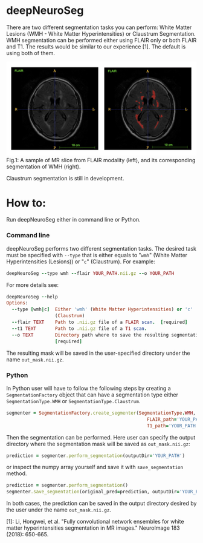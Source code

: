 # deepNeuroSeg
There are two different segmentation tasks you can perform: White Matter Lesions (WMH - White Matter Hyperintensities) or Claustrum Segmentation. WMH segmentation can be performed either using FLAIR only or both FLAIR and T1. The results would be similar to our experience [1]. The default is using both of them.

![](https://github.com/RitaOlenchuk/deepNeuroSeg/blob/main/images/wmh_example.png?raw=true)
Fig.1: A sample of MR slice from FLAIR modality (left), and its corresponding segmentation of WMH (right).

Claustrum segmentation is still in development.
# How to:
Run deepNeuroSeg either in command line or Python.
### Command line
deepNeuroSeg performs two different segmentation tasks. The desired task must be specified with <code>--type</code> that is either equals to "<code>wmh</code>" (White Matter Hyperintensities (Lesions)) or "<code>c</code>" (Claustrum). For example:
```ruby
deepNeuroSeg --type wmh --flair YOUR_PATH.nii.gz --o YOUR_PATH
```
For more details see:
```ruby
deepNeuroSeg --help
Options:
  --type [wmh|c]  Either 'wmh' (White Matter Hyperintensities) or 'c'
                  (Claustrum)
  --flair TEXT    Path to .nii.gz file of a FLAIR scan.  [required]
  --t1 TEXT       Path to .nii.gz file of a T1 scan.
  --o TEXT        Directory path where to save the resulting segmentation.
                  [required]
```
The resulting mask will be saved in the user-specified directory under the name <code>out_mask.nii.gz</code>.
### Python
In Python user will have to follow the following steps by creating a <code>SegmentationFactory</code> object that can have a segmentation type either <code>SegmentationType.WMH</code> or <code>SegmentationType.Claustrum</code>.
```ruby
segmenter = SegmentationFactory.create_segmenter(SegmentationType.WMH, 
                                                    FLAIR_path='YOUR_PATH',
                                                    T1_path='YOUR_PATH')
```
Then the segmentation can be performed. Here user can specify the output directory where the segmentation mask will be saved as <code>out_mask.nii.gz</code>:
```ruby
prediction = segmenter.perform_segmentation(outputDir='YOUR_PATH')
```
or inspect the numpy array yourself and save it with <code>save_segmentation</code> method.
```ruby
prediction = segmenter.perform_segmentation()
segmenter.save_segmentation(original_pred=prediction, outputDir='YOUR_PATH')
```
In both cases, the prediction can be saved in the output directory desired by the user under the name <code>out_mask.nii.gz</code>.

[1]: Li, Hongwei, et al. "Fully convolutional network ensembles for white matter hyperintensities segmentation in MR images." NeuroImage 183 (2018): 650-665.